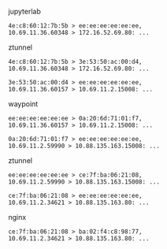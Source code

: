 jupyterlab

```
4e:c8:60:12:7b:5b > ee:ee:ee:ee:ee:ee,
10.69.11.36.60348 > 172.16.52.69.80: ...
```

ztunnel

```
4e:c8:60:12:7b:5b > 3e:53:50:ac:00:d4,
10.69.11.36.60348 > 172.16.52.69.80: ...
```

```
3e:53:50:ac:00:d4 > ee:ee:ee:ee:ee:ee,
10.69.11.36.60157 > 10.69.11.2.15008: ...
```

waypoint

```
ee:ee:ee:ee:ee:ee > 0a:20:6d:71:01:f7,
10.69.11.36.60157 > 10.69.11.2.15008: ...
```

```
0a:20:6d:71:01:f7 > ee:ee:ee:ee:ee:ee,
10.69.11.2.59990 > 10.88.135.163.15008: ...
```

ztunnel

```
ee:ee:ee:ee:ee:ee > ce:7f:ba:06:21:08,
10.69.11.2.59990 > 10.88.135.163.15008: ...
```

```
ce:7f:ba:06:21:08 > ee:ee:ee:ee:ee:ee,
10.69.11.2.34621 > 10.88.135.163.80: ...
```

nginx

```
ce:7f:ba:06:21:08 > ba:02:f4:c8:98:77,
10.69.11.2.34621 > 10.88.135.163.80: ...
```

